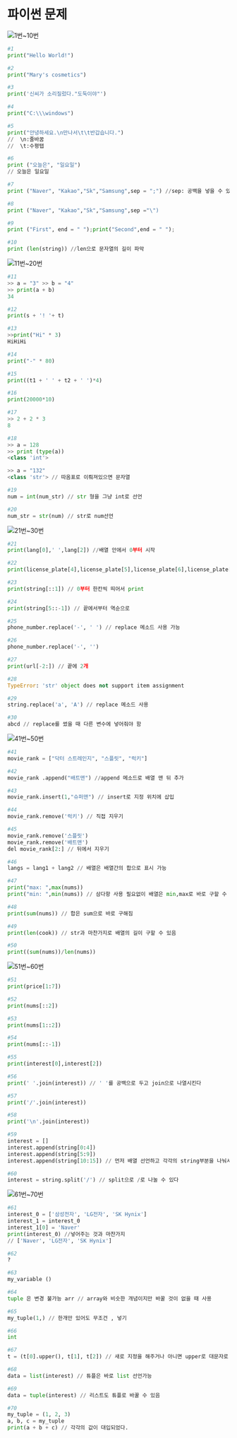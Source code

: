# 파이썬 문제

![1번~10번](1-10.jpg)

```python
#1
print("Hello World!")
```

```python
#2
print("Mary's cosmetics")
```

```python
#3
print('신씨가 소리질렀다."도둑이야"')
```

```python
#4
print("C:\\\windows")
```

```python
#5
print("안녕하세요.\n만나서\t\t반갑습니다.") 
//  \n:줄바꿈
//  \t:수평탭 
```

```python
#6
print ("오늘은", "일요일")
// 오늘은 일요일
```

```python
#7
print ("Naver", "Kakao","Sk","Samsung",sep = ";") //sep: 공백을 넣을 수 있다.
``` 

```python
#8
print ("Naver", "Kakao","Sk","Samsung",sep ="\")
```

```python
#9
print ("First", end = " ");print("Second",end = " ");
```

```python
#10
print (len(string)) //len으로 문자열의 길이 파악
``` 

![11번~20번](11-20.jpg)

```python
#11
>> a = "3" >> b = "4"
>> print(a + b)
34 
```

```python
#12
print(s + '! '+ t) 
```

```python
#13
>>print("Hi" * 3)
HiHiHi 
```

```python
#14
print("-" * 80) 
```

```python
#15
print((t1 + ' ' + t2 + ' ')*4) 
```

```python
#16
print(20000*10) 
```

```python
#17
>> 2 + 2 * 3
​8 
```

```python
#18
>> a = 128
>> print (type(a))
<class 'int'>

​>> a = "132"
​<class 'str'> // 따옴표로 이뤄져있으면 문자열
```

```python
#19
num = int(num_str) // str 형을 그냥 int로 선언
```

```python
#20
num_str = str(num) // str로 num선언
```

![21번~30번](21-30.jpg)

```python
#21
print(lang[0],' ',lang[2]) //배열 안에서 0부터 시작
```

```python
#22
print(license_plate[4],license_plate[5],license_plate[6],​license_plate[7])
```

```python
#23
print(string[::1]) // 0부터 한칸씩 띄어서 print
```

```python
#24
print(string[5::-1]) // 끝에서부터 역순으로 
```

```python
#25
phone_number.replace('-', ' ') // replace 메소드 사용 가능
```

```python
#26
phone_number.replace('-', '')
```

```python
#27
print(url[-2:]) // 끝에 2개
```

```python
#28
TypeError: 'str' object does not support item assignment
```

```python
#29
string.replace('a', 'A') // replace 메소드 사용
```

```python
#30
abcd // replace를 썼을 때 다른 변수에 넣어줘야 함
``` 

![41번~50번](41-50.jpg)

```python
#41
movie_rank = ["닥터 스트레인지", "스플릿", "럭키"]
```

```python
#42
movie_rank .append("배트맨") //append 메소드로 배열 맨 뒤 추가
```

```python
#43
movie_rank.insert(1,"슈퍼맨") // insert로 지정 위치에 삽입
```

```python
#44
movie_rank.remove('럭키') // 직접 지우기
```

```python
#45
movie_rank.remove('스플릿')
movie_rank.remove('배트맨')
​del movie_rank[2:] // 뒤에서 지우기
```

```python
#46
langs = lang1 + lang2 // 배열은 배열간의 합으로 표시 가능
```

```python
#47
print("max: ",max(nums))
print("min: ",min(nums)) // 삼다항 사용 필요없이 배열은 min,max로 바로 구할 수 있음
```

```python
#48
print(sum(nums)) // 합은 sum으로 바로 구해짐
```

```python
#49
print(len(cook)) // str과 마찬가지로 배열의 길이 구할 수 있음
```

```python
#50
print((sum(nums))/len(nums))
```

![51번~60번](51-60.jpg)

```python
#51
print(price[1:7]) 
```

```python
#52
print(nums[::2]) 
```

```python
#53
print(nums[1::2]) 
```

```python
#54
print(nums[::-1]) 
```

```python
#55
print(interest[0],interest[2])
```

```python
#56
print(' '.join(interest)) // ' '를 공백으로 두고 join으로 나열시킨다
```

```python
#57
print('/'.join(interest))
```

```python
#58
print('\n'.join(interest))
```

```python
#59
interest = []
interest.append(string[0:4])
interest.append(string[5:9])
interest.append(string[10:15]) // 먼저 배열 선언하고 각각의 string부분을 나눠서 배열에 추가
```

```python
#60
interest = string.split('/') // split으로 /로 나눌 수 있다
``` 

![61번~70번](61-70.jpg)

```python
#61
interest_0 = ['삼성전자', 'LG전자', 'SK Hynix']
interest_1 = interest_0
interest_1[0] = 'Naver'
print(interest_0) //넣어주는 것과 마찬가지
// ['Naver', 'LG전자', 'SK Hynix']
```

```python
#62
? 
```

```python
#63
my_variable () 
```

```python
#64
tuple 은 변경 불가능 arr // array와 비슷한 개념이지만 바꿀 것이 없을 때 사용
```

```python
#65
my_tuple(1,) // 한개만 있어도 무조건 , 넣기
```

```python
#66
int
```

```python
#67
t = (t[0].upper(), t[1], t[2]) // 새로 지정을 해주거나 아니면 upper로 대문자로 바꿔주기
```

```python
#68
data = list(interest) // 튜플은 바로 list 선언가능
```

```python
#69
data = tuple(interest) // 리스트도 튜플로 바꿀 수 있음
```

```python
#70
my_tuple = (1, 2, 3)
a, b, c = my_tuple
print(a + b + c) // 각각의 값이 대입되었다.
```